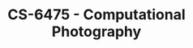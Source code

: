 ---
layout: course
title: CS-6475 - Computational Photography
aliases: CP
course_id: CS-6475
permalink: /CS-6475/
---
